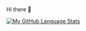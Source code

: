 Hi there 👋

[![My GitHub Language Stats](https://github-readme-stats.vercel.app/api/top-langs/?username=ritalmeida&langs_count=5&theme=tokyonight)]()


